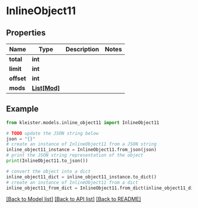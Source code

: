 # InlineObject11


## Properties

Name | Type | Description | Notes
------------ | ------------- | ------------- | -------------
**total** | **int** |  | 
**limit** | **int** |  | 
**offset** | **int** |  | 
**mods** | [**List[Mod]**](Mod.md) |  | 

## Example

```python
from kleister.models.inline_object11 import InlineObject11

# TODO update the JSON string below
json = "{}"
# create an instance of InlineObject11 from a JSON string
inline_object11_instance = InlineObject11.from_json(json)
# print the JSON string representation of the object
print(InlineObject11.to_json())

# convert the object into a dict
inline_object11_dict = inline_object11_instance.to_dict()
# create an instance of InlineObject11 from a dict
inline_object11_from_dict = InlineObject11.from_dict(inline_object11_dict)
```
[[Back to Model list]](../README.md#documentation-for-models) [[Back to API list]](../README.md#documentation-for-api-endpoints) [[Back to README]](../README.md)


